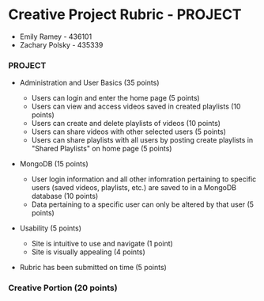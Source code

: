 # Creative Project Rubric - PROJECT
-   Emily Ramey - 436101
-   Zachary Polsky - 435339

### PROJECT
*  Administration and User Basics (35 points)
    * Users can login and enter the home page (5 points)
    * Users can view and access videos saved in created playlists (10 points)
    * Users can create and delete playlists of videos (10 points)
    * Users can share videos with other selected users (5 points)
    * Users can share playlists with all users by posting create playlists in "Shared Playlists"
    on home page (5 points)

*  MongoDB (15 points)
    * User login information and all other infomration pertaining to specific users (saved videos, 
    playlists, etc.) are saved to in a MongoDB database (10 points)
    * Data pertaining to a specific user can only be altered by that user (5 points)

*  Usability (5 points) 
	* Site is intuitive to use and navigate (1 point)
	* Site is visually appealing (4 points)  

*  Rubric has been submitted on time (5 points)

### Creative Portion (20 points)
